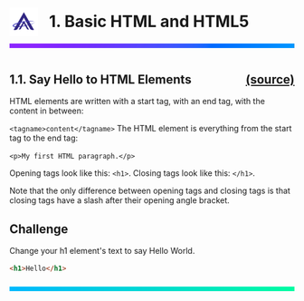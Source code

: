 <!-- LOGO and Header -->
<div>
    <img style="float:left" src="../src/images/logo.png" width="50" alt="logo">
    <h1 style="position:relative; left:20px; top:7px;">
    1. Basic HTML and HTML5
    </h1>    
</div>

<!-- Divider -->
<img style="margin-bottom:10px; margin-top:10px" src="../src/images/purple_divider.png" alt="purple divider">


<h2>1.1. Say Hello to HTML Elements <a style="float:right" href="www.google.com">(source)</a></h2>

HTML elements are written with a start tag, with an end tag, with the content in between:

`<tagname>content</tagname>` The HTML element is everything from the start tag to the end tag:

`<p>My first HTML paragraph.</p>`

Opening tags look like this: `<h1>`. Closing tags look like this: `</h1>`.

Note that the only difference between opening tags and closing tags is that closing tags have a slash after their opening angle bracket.



<h2>Challenge</h2>

Change your h1 element's text to say Hello World.

```html
<h1>Hello</h1>
```


<img style="margin-bottom:10px; margin-top:10px" src="../src/images/green_divider.png" alt="green divider">